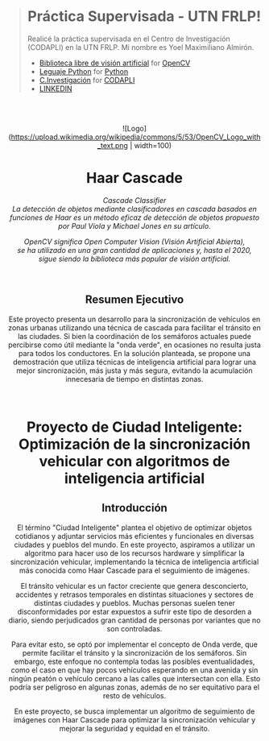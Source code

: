 > # Práctica Supervisada - UTN FRLP!
> Realicé la práctica supervisada en el Centro de Investigación (CODAPLI) en la UTN FRLP. Mi nombre es Yoel Maximiliano Almirón. 
> - [Biblioteca libre de visión artificial](https://opencv.org/) for [OpenCV](https://opencv.org/releases/)
> - [Leguaje Python](https://www.python.org/) for [Python](https://www.python.org/doc/)
> - [C.Investigación](https://www.frlp.utn.edu.ar/) for [CODAPLI](https://codapli.frlp.utn.edu.ar/)
> - [LINKEDIN](https://www.linkedin.com/in/yoel-almiron/)

<br>

<div align="center">

<br>

![Logo](https://upload.wikimedia.org/wikipedia/commons/5/53/OpenCV_Logo_with_text.png | width=100)

# Haar Cascade

*Cascade Classifier* <br>
*La detección de objetos mediante clasificadores en cascada 
  basados en funciones de Haar es un método eficaz de detección 
  de objetos propuesto por Paul Viola y Michael Jones en su artículo.*

*OpenCV significa Open Computer Vision (Visión Artificial Abierta),* <br>
*se ha utilizado en una gran cantidad de aplicaciones y, hasta el 2020, sigue siendo la biblioteca más popular de visión artificial.*

<br>
  
## Resumen Ejecutivo

Este proyecto presenta un desarrollo para la sincronización de vehículos en zonas urbanas utilizando una técnica de cascada para facilitar el tránsito en las ciudades. Si bien la coordinación de los semáforos actuales puede percibirse como útil mediante la "onda verde", en ocasiones no resulta justa para todos los conductores. En la solución planteada, se propone una demostración que utiliza técnicas de inteligencia artificial para lograr una mejor sincronización, más justa y más segura, evitando la acumulación innecesaria de tiempo en distintas zonas.

  
<br>
  
# Proyecto de Ciudad Inteligente: Optimización de la sincronización vehicular con algoritmos de inteligencia artificial

## Introducción

El término "Ciudad Inteligente" plantea el objetivo de optimizar objetos cotidianos y adjuntar servicios más eficientes y funcionales en diversas ciudades y pueblos del mundo. En este proyecto, aspiramos a utilizar un algoritmo para hacer uso de los recursos hardware y simplificar la sincronización vehicular, implementando la técnica de inteligencia artificial más conocida como Haar Cascade para el seguimiento de imágenes.

El tránsito vehicular es un factor creciente que genera desconcierto, accidentes y retrasos temporales en distintas situaciones y sectores de distintas ciudades y pueblos. Muchas personas suelen tener disconformidades por estar expuestos a sufrir este tipo de desorden a diario, siendo perjudicados gran cantidad de personas por variantes que no son controladas.

Para evitar esto, se optó por implementar el concepto de Onda verde, que permite facilitar el tránsito y la sincronización de los semáforos. Sin embargo, este enfoque no contempla todas las posibles eventualidades, como el caso en que hay pocos vehículos esperando en una avenida y sin ningún peatón o vehículo cercano a las calles que intersectan con ella. Esto podría ser peligroso en algunas zonas, además de no ser equitativo para el resto de vehículos.

En este proyecto, se busca implementar un algoritmo de seguimiento de imágenes con Haar Cascade para optimizar la sincronización vehicular y mejorar la seguridad y equidad en el tránsito.

